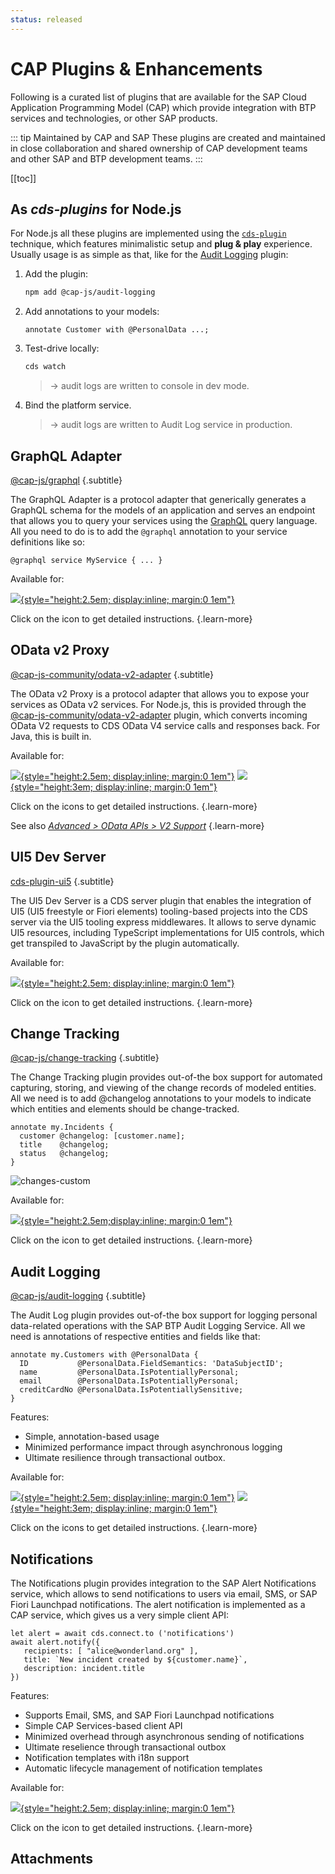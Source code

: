 ```yaml
---
status: released
---
```


# CAP Plugins & Enhancements

Following is a curated list of plugins that are available for the SAP Cloud Application Programming Model (CAP) which provide integration with BTP services and technologies, or other SAP products.

::: tip Maintained by CAP and SAP
These plugins are created and maintained in close collaboration and shared ownership of CAP development teams and other SAP and BTP development teams.
:::


[[toc]]

<style>
   h2 : {
      border-top: 1px solid #ddd;
   }
   h2 + .subtitle {
      font-style: italic;
      margin: -44px 0 40px;
   }
</style>



## As _cds-plugins_ for Node.js

For Node.js all these plugins are implemented using the [`cds-plugin`](../node.js/cds-plugins) technique, which features minimalistic setup and **plug & play** experience. Usually usage is as simple as that, like for the [Audit Logging](../guides/data-privacy/audit-logging) plugin:

1. Add the plugin:

   ```sh
   npm add @cap-js/audit-logging
   ```

2. Add annotations to your models:

   ```cds
   annotate Customer with @PersonalData ...;
   ```

3. Test-drive locally:

   ```sh
   cds watch
   ```
   > → audit logs are written to console in dev mode.

4. Bind the platform service.

   > → audit logs are written to Audit Log service in production.





## GraphQL Adapter
[@cap-js/graphql](https://www.npmjs.com/package/@cap-js/graphql) {.subtitle}

The GraphQL Adapter is a protocol adapter that generically generates a GraphQL schema for the models of an application and serves an endpoint that allows you to query your services using the [GraphQL](https://graphql.org) query language. All you need to do is to add the `@graphql` annotation to your service definitions like so:

```cds
@graphql service MyService { ... }
```

Available for:

[![](../assets/logos/nodejs.svg){style="height:2.5em; display:inline; margin:0 1em"}](https://www.npmjs.com/package/@cap-js/graphql)

Click on the icon to get detailed instructions. {.learn-more}



## OData v2 Proxy
[@cap-js-community/odata-v2-adapter](https://www.npmjs.com/package/@cap-js-community/odata-v2-adapter) {.subtitle}

The OData v2 Proxy is a protocol adapter that allows you to expose your services as OData v2 services. For Node.js, this is provided through the [@cap-js-community/odata-v2-adapter](https://www.npmjs.com/package/@cap-js-community/odata-v2-adapter) plugin, which converts incoming OData V2 requests to CDS OData V4 service calls and responses back. For Java, this is built in.

Available for:

[![](../assets/logos/nodejs.svg){style="height:2.5em; display:inline; margin:0 1em"}](https://www.npmjs.com/package/@cap-js-community/odata-v2-adapter)
[![](../assets/logos/java.svg){style="height:3em; display:inline; margin:0 1em"}](../java/migration#v2adapter)

Click on the icons to get detailed instructions. {.learn-more}

See also [_Advanced > OData APIs > V2 Support_](../advanced/odata#v2-support) {.learn-more}




## UI5 Dev Server
[cds-plugin-ui5](https://www.npmjs.com/package/cds-plugin-ui5) {.subtitle}

The UI5 Dev Server is a CDS server plugin that enables the integration of UI5 (UI5 freestyle or Fiori elements) tooling-based projects into the CDS server via the UI5 tooling express middlewares. It allows to serve dynamic UI5 resources, including TypeScript implementations for UI5 controls, which get transpiled to JavaScript by the plugin automatically.

Available for:

[![](../assets/logos/nodejs.svg){style="height:2.5em; display:inline; margin:0 1em"}](https://www.npmjs.com/package/cds-plugin-ui5)

Click on the icon to get detailed instructions. {.learn-more}




## Change Tracking
[@cap-js/change-tracking](https://npmjs.com/package/@cap-js/change-tracking) {.subtitle}

The Change Tracking plugin provides out-of-the box support for automated capturing, storing, and viewing of the change records of modeled entities. All we need is to add @changelog annotations to your models to indicate which entities and elements should be change-tracked.

```cds
annotate my.Incidents {
  customer @changelog: [customer.name];
  title    @changelog;
  status   @changelog;
}
```

![changes-custom](assets/index/changes-custom.png)

Available for:

[![](../assets/logos/nodejs.svg){style="height:2.5em;display:inline; margin:0 1em"}](https://npmjs.com/package/@cap-js/change-tracking)

Click on the icon to get detailed instructions. {.learn-more}



## Audit Logging
[@cap-js/audit-logging](https://www.npmjs.com/package/@cap-js/audit-logging) {.subtitle}

The Audit Log plugin provides out-of-the box support for logging personal data-related operations with the SAP BTP Audit Logging Service. All we need is annotations of respective entities and fields like that:

```cds
annotate my.Customers with @PersonalData {
  ID           @PersonalData.FieldSemantics: 'DataSubjectID';
  name         @PersonalData.IsPotentiallyPersonal;
  email        @PersonalData.IsPotentiallyPersonal;
  creditCardNo @PersonalData.IsPotentiallySensitive;
}
```

Features:

- Simple, annotation-based usage
- Minimized performance impact through asynchronous logging
- Ultimate resilience through transactional outbox.

Available for:

[![](../assets/logos/nodejs.svg){style="height:2.5em; display:inline; margin:0 1em"}](../guides/data-privacy/audit-logging)
[![](../assets/logos/java.svg){style="height:3em; display:inline; margin:0 1em"}](../java/auditlog)

Click on the icons to get detailed instructions. {.learn-more}

## Notifications

The Notifications plugin provides integration to the SAP Alert Notifications service, which allows to send notifications to users via email, SMS, or SAP Fiori Launchpad notifications. The alert notification is implemented as a CAP service, which gives us a very simple client API:

```cds
let alert = await cds.connect.to ('notifications')
await alert.notify({
   recipients: [ "alice@wonderland.org" ],
   title: `New incident created by ${customer.name}`,
   description: incident.title
})
```

Features:

- Supports Email, SMS, and SAP Fiori Launchpad notifications
- Simple CAP Services-based client API
- Minimized overhead through asynchronous sending of notifications
- Ultimate reselience through transactional outbox
- Notification templates with i18n support
- Automatic lifecycle management of notification templates

Available for:

[![](../assets/logos/nodejs.svg){style="height:2.5em; display:inline; margin:0 1em"}](https://github.com/cap-js/notifications#readme)

Click on the icon to get detailed instructions. {.learn-more}


## Attachments


<div id="internal-plugins" />

<div id="upcoming-plugins" />

<div id="planned-plugins" />